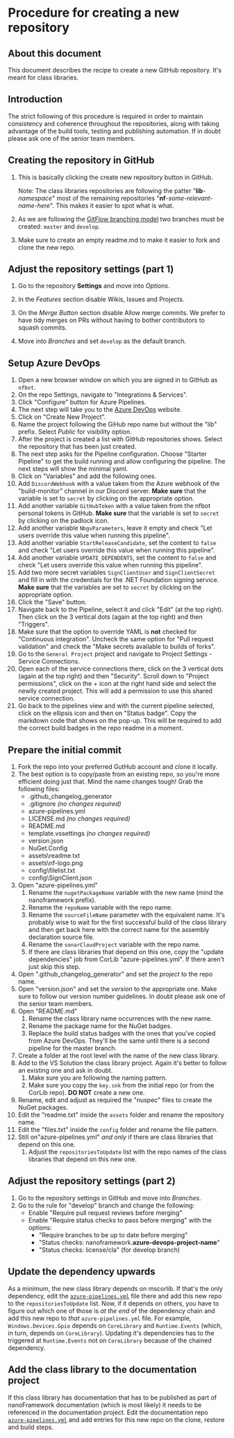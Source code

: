# Procedure for creating a new repository

## About this document

This document describes the recipe to create a new GitHub repository. It's meant for class libraries.

## Introduction

The strict following of this procedure is required in order to maintain consistency and coherence throughout the repositories, along with taking advantage of the build tools, testing and publishing automation.
If in doubt please ask one of the senior team members.

## Creating the repository in GitHub

1. This is basically clicking the create new repository button in GitHub.

    Note: The class libraries repositories are following the patter "**lib**-*namespace*" most of the remaining repositories "**nf**-*some-relevant-name-here*". This makes it easier to spot what is what.

2. As we are following the [GitFlow branching model](http://nvie.com/posts/a-successful-git-branching-model/) two branches must be created: `master` and `develop`.

3. Make sure to create an empty readme.md to make it easier to fork and clone the new repo.

## Adjust the repository settings (part 1)

1. Go to the repository **Settings** and move into _Options_.

2. In the _Features_ section disable Wikis, Issues and Projects.

3. On the _Merge Button_ section disable Allow merge commits. We prefer to have tidy merges on PRs without having to bother contributors to squash commits.

4. Move into _Branches_ and set `develop` as the default branch.

## Setup Azure DevOps

1. Open a new browser window on which you are signed in to GitHub as `nfbot`.
1. On the repo Settings, navigate to "Integrations & Services".
1. Click "Configure" button for Azure Pipelines.
1. The next step will take you to the [Azure DevOps](https://dev.azure.com/nanoframework) website.
1. Click on "Create New Project".
1. Name the project following the GiHub repo name but without the "lib" prefix. Select _Public_ for visibility option.
1. After the project is created a list with GitHub repositories shows. Select the repository that has been just created.
1. The next step asks for the Pipeline configuration. Choose "Starter Pipeline" to get the build running and allow configuring the pipeline. The next steps will show the minimal yaml.
1. Click on "Variables" and add the following ones.
1. Add `DiscordWebhook` with a value taken from the Azure webhook of the "build-monitor" channel in our Discord server. **Make sure** that the variable is set to `secret` by clicking on the appropriate option.
1. Add another variable `GitHubToken` with a value taken from the nfbot personal tokens in GitHub. **Make sure** that the variable is set to `secret` by clicking on the padlock icon.
1. Add another variable `NbgvParameters`, leave it empty and check "Let users override this value when running this pipeline".
1. Add another variable `StartReleaseCandidate`, set the content to `false` and check "Let users override this value when running this pipeline".
1. Add another variable `UPDATE_DEPENDENTS`, set the content to `false` and check "Let users override this value when running this pipeline".
1. Add two more secret variables `SignClientUser` and  `SignClientSecret` and fill in with the credentials for the .NET Foundation signing service. **Make sure** that the variables are set to `secret` by clicking on the appropriate option.
1. Click the "Save" button.
1. Navigate back to the Pipeline, select it and click "Edit" (at the top right). Then click on the 3 vertical dots (again at the top right) and then "Triggers".
1. Make sure that the option to override YAML is **not** checked for "Continuous integration". Uncheck the same option for "Pull request validation" and check the "Make secrets available to builds of forks".
1. Go to the `General Project` project and navigate to Project Settings - Service Connections.
1. Open each of the service connections there, click on the 3 vertical dots (again at the top right) and then "Security". Scroll down to "Project permissions", click on the + icon at the right hand side and select the newlly created project. This will add a permission to use this shared service connection.
1. Go back to the pipelines view and with the current pipeline selected, click on the ellipsis icon and then on "Status badge". Copy the markdown code that shows on the pop-up. This will be required to add the correct build badges in the repo readme in a moment.

## Prepare the initial commit

1. Fork the repo into your preferred GutHub account and clone it locally.
1. The best option is to copy/paste from an existing repo, so you're more efficient doing just that. Mind the name changes tough! Grab the following files:
    - .github_changelog_generator
    - .gitignore _(no changes required)_
    - azure-pipelines.yml
    - LICENSE.md _(no changes required)_
    - README.md
    - template.vssettings _(no changes required)_
    - version.json
    - NuGet.Config
    - assets\readme.txt
    - assets\nf-logo.png
    - config\filelist.txt
    - config\SignClient.json
1. Open "azure-pipelines.yml"
    1. Rename the `nugetPackageName` variable with the new name (mind the nanoframework prefix).
    1. Rename the `repoName` variable with the repo name.
    1. Rename the `sourceFileName` parameter with the equivalent name. It's probably wise to wait for the first successful build of the class library and then get back here with the correct name for the assembly declaration source file.
    1. Rename the `sonarCloudProject` variable with the repo name.
    1. If there are class libraries that depend on this one, copy the "update dependencies" job from CorLib "azure-pipelines.yml". If there aren't just skip this step.
1. Open ".github_changelog_generator" and set the _project_ to the repo name.
1. Open "version.json" and set the _version_ to the appropriate one. Make sure to follow our version number guidelines. In doubt please ask one of the senior team members.
1. Open "README.md"
    1. Rename the class library name occurrences with the new name.
    2. Rename the package name for the NuGet badges.
    3. Replace the build status badges with the ones that you've copied from Azure DevOps. They'll be the same until there is a second pipeline for the master branch.
1. Create a folder at the root level with the name of the new class library.
1. Add to the VS Solution the class library project. Again it's better to follow an existing one and ask in doubt.
    1. Make sure you are following the naming pattern.
    1. Make sure you copy the `key.snk` from the initial repo (or from the CorLib repo). **DO NOT** create a new one.
1. Rename, edit and adjust as required the "nuspec" files to create the NuGet packages.
1. Edit the "readme.txt" inside the `assets` folder and rename the repository name.
1. Edit the "files.txt" inside the `config` folder and rename the file pattern.
1. Still on"azure-pipelines.yml" _and only_ if there are class libraries that depend on this one.
    1. Adjust the `repositoriesToUpdate` list with the repo names of the class libraries that depend on this new one.

## Adjust the repository settings (part 2)

1. Go to the repository settings in GitHub and move into _Branches_.
1. Go to the rule for "develop" branch and change the following:
      - Enable "Require pull request reviews before merging"
      - Enable "Require status checks to pass before merging" with the options:
        - "Require branches to be up to date before merging"
        - "Status checks: nanoframework.**azure-devops-project-name**"
        - "Status checks: license/cla" (for develop branch)

## Update the dependency upwards

As a minimum, the new class library depends on mscorlib. If that's the only dependency, edit the [`azure-pipelines.yml`](https://github.com/nanoframework/lib-CoreLibrary/blob/develop/azure-pipelines.yml) file there and add this new repo to the `repositoriesToUpdate` list.
Now, if it depends on others, you have to figure out which one of those is _at the end_ of the dependency chain and add this new repo to _that_ `azure-pipelines.yml` file. For example, `Windows.Devices.Gpio` depends on `CoreLibrary` and `Runtime.Events` (which, in turn, depends on `CoreLibrary`). Updating it's dependencies has to the triggered at `Runtime.Events` not on `CoreLibrary` because of the chained dependency.

## Add the class library to the documentation project

If this class library has documentation that has to be published as part of nanoFramework documentation (which is most likely) it needs to be referenced in the documentation project.
Edit the documentation repo [`azure-pipelines.yml`](https://github.com/nanoframework/nanoframework.github.io/blob/pages-source/azure-pipelines.yml) and add entries for this new repo on the clone, restore and build steps.
